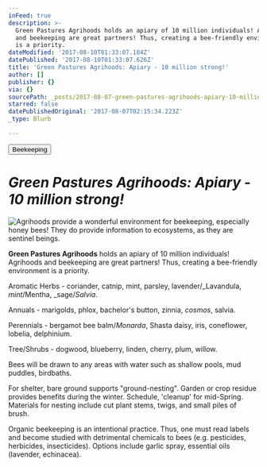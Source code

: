 ```yaml
---
inFeed: true
description: >-
  Green Pastures Agrihoods holds an apiary of 10 million individuals! Agrihoods
  and beekeeping are great partners! Thus, creating a bee-friendly environment
  is a priority.
dateModified: '2017-08-10T01:33:07.184Z'
datePublished: '2017-08-10T01:33:07.626Z'
title: 'Green Pastures Agrihoods: Apiary - 10 million strong!'
author: []
publisher: {}
via: {}
sourcePath: _posts/2017-08-07-green-pastures-agrihoods-apiary-10-million-strong.md
starred: false
datePublishedOriginal: '2017-08-07T02:15:34.223Z'
_type: Blurb

---
```

<button data-role="cta" style="">Beekeeping</button>

# _**Green Pastures Agrihoods: Apiary - 10 million strong!**_
![Agrihoods provide a wonderful environment for beekeeping, especially honey bees! They do provide information to ecosystems, as they are sentinel beings.](https://the-grid-user-content.s3-us-west-2.amazonaws.com/ba520bef-713d-49e6-878e-cf4486d04923.jpg)

**Green Pastures Agrihoods** holds an apiary of 10 million individuals! Agrihoods and beekeeping are great partners! Thus, creating a bee-friendly environment is a priority.

Aromatic Herbs - coriander, catnip, mint, parsley, lavender/_Lavandula, _mint_/Mentha, _sage/_Salvia_.

Annuals - marigolds, phlox, bachelor's button, zinnia, _cosmos_, salvia.

Perennials - bergamot bee balm/_Monarda_, Shasta daisy, iris, coneflower, lobelia, delphinium.

Tree/Shrubs - dogwood, blueberry, linden, cherry, plum, willow.

Bees will be drawn to any areas with water such as shallow pools, mud puddles, birdbaths.

For shelter, bare ground supports "ground-nesting". Garden or crop residue provides benefits during the winter. Schedule, 'cleanup' for mid-Spring. Materials for nesting include cut plant stems, twigs, and small piles of brush.

Organic beekeeping is an intentional practice. Thus, one must read labels and become studied with detrimental chemicals to bees (e.g. pesticides, herbicides, insecticides). Options include garlic spray, essential oils (lavender, echinacea).